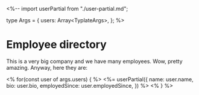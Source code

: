 <%--
  import userPartial from "./user-partial.md";

  type Args = {
    users: Array<TyplateArgs<typeof userPartial>>,
  };
%>

# Employee directory

This is a very big company and we have many employees. Wow, pretty amazing.
Anyway, here they are:

<% for(const user of args.users) { %>
<%= userPartial({
  name: user.name,
  bio: user.bio,
  employedSince: user.employedSince,
}) %>
<% } %>
